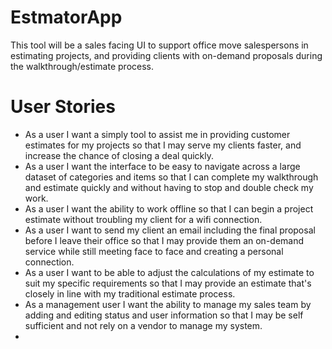# EstmatorApp

This tool will be a sales facing UI to support office move salespersons in estimating projects, and providing clients with on-demand proposals during the walkthrough/estimate process.  

# User Stories
* As a user I want a simply tool to assist me in providing customer estimates for my projects so that I may serve my clients faster, and increase the chance of closing a deal quickly.
* As a user I want the interface to be easy to navigate across a large dataset of categories and items so that I can complete my walkthrough and estimate quickly and without having to stop and double check my work.
* As a user I want the ability to work offline so that I can begin a project estimate without troubling my client for a wifi connection.
* As a user I want to send my client an email including the final proposal before I leave their office so that I may provide them an on-demand service while still meeting face to face and creating a personal connection.
* As a user I want to be able to adjust the calculations of my estimate to suit my specific requirements so that I may provide an estimate that's closely in line with my traditional estimate process. 
* As a management user I want the ability to manage my sales team by adding and editing status and user information so that I may be self sufficient and not rely on a vendor to manage my system.
* 

